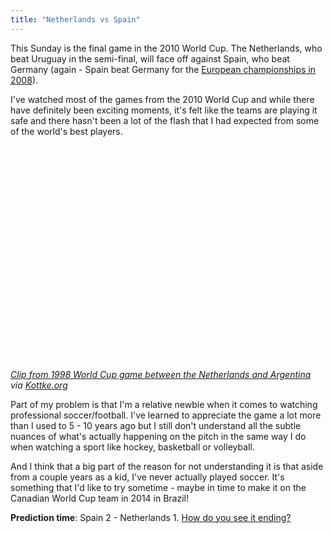 ```yaml
---
title: "Netherlands vs Spain"
---
```

<p>This Sunday is the final game in the 2010 World Cup.  The Netherlands, who beat Uruguay in the semi-final, will face off against Spain, who beat Germany (again - Spain beat Germany for the <a href="http://en.wikipedia.org/wiki/UEFA_Euro_2008">European championships in 2008</a>).</p>
<p>I've watched most of the games from the 2010 World Cup and while there have definitely been exciting moments, it's felt like the teams are playing it safe and there hasn't been a lot of the flash that I had expected from some of the world's best players.</p>
<p><object width="425" height="344"><param name="movie" value="http://www.youtube.com/v/exlBHTyB1R0&amp;hl=en_US&amp;fs=1?rel=0&amp;color1=0x3a3a3a&amp;color2=0x999999"></param><param name="allowFullScreen" value="true"></param><param name="allowscriptaccess" value="always"></param><embed src="http://www.youtube.com/v/exlBHTyB1R0&amp;hl=en_US&amp;fs=1?rel=0&amp;color1=0x3a3a3a&amp;color2=0x999999" type="application/x-shockwave-flash" allowscriptaccess="always" allowfullscreen="true" width="425" height="344"></embed></object></p>
<p><em><a href="http://www.youtube.com/watch?v=exlBHTyB1R0">Clip from 1998 World Cup game between the Netherlands and Argentina</a> via <a href="http://kottke.org/10/07/there-is-bergkamp">Kottke.org</a></em></p>
<p>Part of my problem is that I'm a relative newbie when it comes to watching professional soccer/football.  I've learned to appreciate the game a lot more than I used to 5 - 10 years ago but I still don't understand all the subtle nuances of what's actually happening on the pitch in the same way I do when watching a sport like hockey, basketball or volleyball.</p>
<p>And I think that a big part of the reason for not understanding it is that aside from a couple years as a kid, I've never actually played soccer.  It's something that I'd like to try sometime - maybe in time to make it on the Canadian World Cup team in 2014 in Brazil!</p>
<p><strong>Prediction time</strong>:  Spain 2 - Netherlands 1.  <a href="https://chrisenns.com/2010/07/08/netherlands-vs-spain/#comments">How do you see it ending?</a></p>
